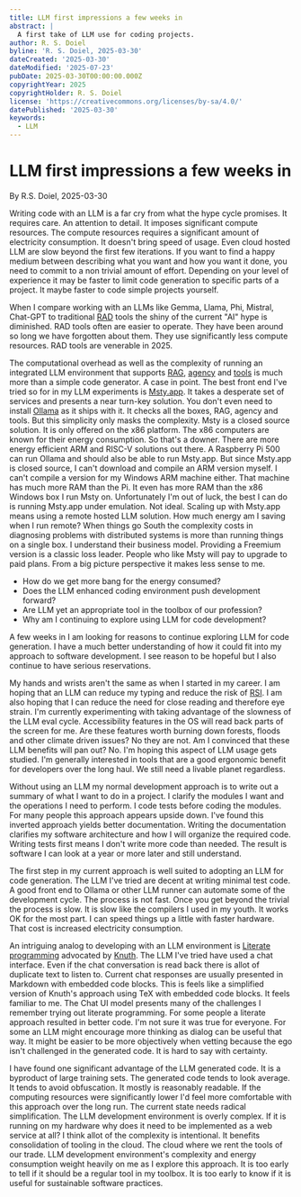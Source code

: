 ```yaml
---
title: LLM first impressions a few weeks in
abstract: |
  A first take of LLM use for coding projects.
author: R. S. Doiel
byline: 'R. S. Doiel, 2025-03-30'
dateCreated: '2025-03-30'
dateModified: '2025-07-23'
pubDate: 2025-03-30T00:00:00.000Z
copyrightYear: 2025
copyrightHolder: R. S. Doiel
license: 'https://creativecommons.org/licenses/by-sa/4.0/'
datePublished: '2025-03-30'
keywords:
  - LLM
---
```


# LLM first impressions a few weeks in

By R.S. Doiel, 2025-03-30

Writing code with an LLM is a far cry from what the hype cycle promises. It requires care. An attention to detail. It imposes significant compute resources. The compute resources requires a significant amount of electricity consumption. It doesn't bring speed of usage. Even cloud hosted LLM are slow beyond the first few iterations. If you want to find a happy medium between describing what you want and how you want it done, you need to commit to a non trivial amount of effort. Depending on your level of experience it may be faster to limit code generation to specific parts of a project. It maybe faster to code simple projects yourself.

When I compare working with an LLMs like Gemma, Llama, Phi, Mistral, Chat-GPT to traditional [RAD](https://en.wikipedia.org/wiki/Rapid_application_development "Rapid Application Development") tools the shiny of the current "AI" hype is diminished. RAD tools often are easier to operate. They have been around so long we have forgotten about them. They use significantly less compute resources. RAD tools are venerable in 2025.

The computational overhead as well as the complexity of running an integrated LLM environment that supports [RAG](https://en.wikipedia.org/wiki/Retrieval-augmented_generation "Retrieval Augmented Generation"), [agency](https://en.wikipedia.org/wiki/Software_agent "software agent explained") and [tools](https://www.forbes.com/councils/forbestechcouncil/2025/03/27/your-essential-primer-on-large-language-model-agent-tools/ "A Forbes article on tool use with large language models") is much more than a simple code generator. A case in point. The best front end I've tried so for in my LLM experiments is [Msty.app](https://mysty.app). It takes a desperate set of services and presents a near turn-key solution. You don't even need to install [Ollama](https://ollama.com) as it ships with it. It checks all the boxes, RAG, agency and tools. But this simplicity only masks the complexity. Msty is a closed source solution. It is only offered on the x86 platform. The x86 computers are known for their energy consumption. So that's a downer. There are more energy efficient ARM and RISC-V solutions out there.  A Raspberry Pi 500 can run Ollama and should also be able to run Msty.app. But since Msty.app is closed source, I can't download and compile an ARM version myself. I can't compile a version for my Windows ARM machine either. That machine has much more RAM than the Pi. It even has more RAM than the x86 Windows box I run Msty on. Unfortunately I'm out of luck, the best I can do is running Msty.app under emulation. Not ideal. Scaling up with Msty.app means using a remote hosted LLM solution. How much energy am I saving when I run remote? When things go South the complexity costs in diagnosing problems with distributed systems is more than running things on a single box. I understand their business model.  Providing a Freemium version is a classic loss leader. People who like Msty will pay to upgrade to paid plans. From a big picture perspective it makes less sense to me.

- How do we get more bang for the energy consumed?
- Does the LLM enhanced coding environment push development forward?
- Are LLM yet an appropriate tool in the toolbox of our profession?
- Why am I continuing to explore using LLM for code development?

A few weeks in I am looking for reasons to continue exploring LLM for code generation. I have a much better understanding of how it could fit into my approach to software development. I see reason to be hopeful but I also continue to have serious reservations.

My hands and wrists aren't the same as when I started in my career. I am hoping that an LLM can reduce my typing and reduce the risk of [RSI](https://en.wikipedia.org/wiki/Repetitive_strain_injury "repetitive strain injury"). I am also hoping that I can reduce the need for close reading and therefore eye strain. I'm currently experimenting with taking advantage of the slowness of the LLM eval cycle. Accessibility features in the OS will read back parts of the screen for me. Are these features worth burning down forests, floods and other climate driven issues? No they are not. Am I convinced that these LLM benefits will pan out? No. I'm hoping this aspect of LLM usage gets studied. I'm generally interested in tools that are a good ergonomic benefit for developers over the long haul. We still need a livable planet regardless.

Without using an LLM my normal development approach is to write out a summary of what I want to do in a project. I clarify the modules I want and the operations I need to perform. I code tests before coding the modules.  For many people this approach appears upside down. I've found this inverted approach yields better documentation. Writing the documentation clarifies my software architecture and how I will organize the required code. Writing tests first means I don't write more code than needed. The result is software I can look at a year or more later and still understand.

The first step in my current approach is well suited to adopting an LLM for code generation.  The LLM I've tried are decent at writing minimal test code. A good front end to Ollama or other LLM runner can automate some of the development cycle. The process is not fast. Once you get beyond the trivial the process is slow. It is slow like the compilers I used in my youth. It works OK for the most part. I can speed things up a little with faster hardware. That cost is increased electricity consumption. 

An intriguing analog to developing with an LLM environment is [Literate programming](https://en.wikipedia.org/wiki/Literate_programming) advocated by [Knuth](https://en.wikipedia.org/wiki/Donald_Knuth). The LLM I've tried have used a chat interface. Even if the chat conversation is read back there is allot of duplicate text to listen to. Current chat responses are usually presented in Markdown with embedded code blocks. This is feels like a simplified version of Knuth's approach using TeX with embedded code blocks. It feels familiar to me. The Chat UI model presents many of the challenges I remember trying out literate programming. For some people a literate approach resulted in better code. I'm not sure it was true for everyone. For some an LLM might encourage more thinking as dialog can be useful that way. It might be easier to be more objectively when vetting because the ego isn't challenged in the generated code. It is hard to say with certainty.

I have found one significant advantage of the LLM generated code. It is a byproduct of large training sets. The generated code tends to look average. It tends to avoid obfuscation. It mostly is reasonably readable. If the computing resources were significantly lower I'd feel more comfortable with this approach over the long run. The current state needs radical simplification. The LLM development environment is overly complex. If it is running on my hardware why does it need to be implemented as a web service at all? I think allot of the complexity is intentional. It benefits consolidation of tooling in the cloud. The cloud where we rent the tools of our trade. LLM development environment's complexity and energy consumption weight heavily on me as I explore this approach. It is too early to tell if it should be a regular tool in my toolbox. It is too early to know if it is useful for sustainable software practices.